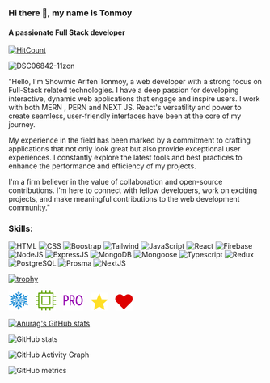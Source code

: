 ### Hi there 👋, my name is Tonmoy 

#### A passionate Full Stack developer 

[![HitCount](https://hits.dwyl.com/tonutonmoy/tonutonmoy.svg?style=flat-square)](http://hits.dwyl.com/tonutonmoy/tonutonmoy)

<img src="https://i.ibb.co/44Dtbht/DSC06842-11zon.jpg" alt="DSC06842-11zon" border="0" height='700' />

"Hello, I'm Showmic Arifen Tonmoy, a web developer with a strong focus on Full-Stack related technologies. I have a deep passion for developing interactive, dynamic web applications that engage and inspire users. I work with both MERN , PERN and NEXT JS. React's versatility and power to create seamless, user-friendly interfaces have been at the core of my journey.

My experience in the field has been marked by a commitment to crafting applications that not only look great but also provide exceptional user experiences. I constantly explore the latest tools and best practices to enhance the performance and efficiency of my projects.

I'm a firm believer in the value of collaboration and open-source contributions. I'm here to connect with fellow developers, work on exciting projects, and make meaningful contributions to the web development community."



<h3 align="left">Skills:</h3>
<p align="left"> 
 <img src="https://res.cloudinary.com/dfms3ialq/image/upload/v1719654049/sxbzxkj8si1meajcsywo.png" alt="HTML" width="40" height="40"/> 
  <img src="https://res.cloudinary.com/dfms3ialq/image/upload/v1719654056/zeed0rjhzrmh9xgxcwn4.png" alt="CSS" width="40" height="40"/> 
  <img src="http://res.cloudinary.com/dfms3ialq/image/upload/v1719654087/ozqeatuwwscopwwmnzbp.png" alt="Boostrap" width="40" height="40"/> 
  <img src="http://res.cloudinary.com/dfms3ialq/image/upload/v1719654123/ug2lytqfrqskotumbssx.png" alt="Tailwind" width="40" height="40"/> 
  <img src="http://res.cloudinary.com/dfms3ialq/image/upload/v1719654150/ckh6tjfftjdw4n4hk5mb.png" alt="JavaScript" width="40" height="40"/> 
  <img src="http://res.cloudinary.com/dfms3ialq/image/upload/v1719654162/ofasmqsnatxkmgpq0mtz.png" alt="React" width="40" height="40"/> 
  <img src="http://res.cloudinary.com/dfms3ialq/image/upload/v1719654187/yokfldenpcihl4rvow28.png" alt="Firebase" width="40" height="40"/> 
  <img src="http://res.cloudinary.com/dfms3ialq/image/upload/v1719654276/khv0wttwcacfpwlu9ii4.png" alt="NodeJS" width="40" height="40"/> 
  <img src="http://res.cloudinary.com/dfms3ialq/image/upload/v1719654312/qjnuyc5reenn7wqbml3i.png" alt="ExpressJS" width="40" height="40"/> 
  <img src="http://res.cloudinary.com/dfms3ialq/image/upload/v1719654389/v30bwoukwfuch8ynqttr.png" alt="MongoDB" width="40" height="40"/> 
  <img src="http://res.cloudinary.com/dfms3ialq/image/upload/v1719654420/qqd6dhgd8ci6gsiiik9k.png" alt="Mongoose" width="70" height="40"/> 
  <img src="http://res.cloudinary.com/dfms3ialq/image/upload/v1719654477/bje1fozcfw1nn0eu3xrt.png" alt="Typescript" width="40" height="40"/> 
  <img src="http://res.cloudinary.com/dfms3ialq/image/upload/v1719654496/njx8jsohegugevckrn9j.png" alt="Redux" width="40" height="40"/> 
  <img src="http://res.cloudinary.com/dfms3ialq/image/upload/v1719654534/ldwflooio3cogbpfxnp0.png" alt="PostgreSQL" width="40" height="40"/> 
  <img src="http://res.cloudinary.com/dfms3ialq/image/upload/v1719654560/kwnpkg3m01dtohdjk3rn.png" alt="Prosma" width="60" height="40"/> 
  <img src="http://res.cloudinary.com/dfms3ialq/image/upload/v1719654842/eg0ytwczoxzyakk77rym.png" alt="NextJS" width="40" height="40"/> 



</p>











[![trophy](https://github-profile-trophy.vercel.app/?username=ryo-ma)](https://github.com/ryo-ma/github-profile-trophy)

<a href='https://archiveprogram.github.com/'><img src='https://raw.githubusercontent.com/acervenky/animated-github-badges/master/assets/acbadge.gif' width='40' height='40'></a> <a href='https://docs.github.com/en/developers'><img src='https://raw.githubusercontent.com/acervenky/animated-github-badges/master/assets/devbadge.gif' width='40' height='40'></a> <a href='https://github.com/pricing'><img src='https://raw.githubusercontent.com/acervenky/animated-github-badges/master/assets/pro.gif' width='40' height='40'></a> <a href='https://stars.github.com/'><img src='https://raw.githubusercontent.com/acervenky/animated-github-badges/master/assets/starbadge.gif' width='35' height='35'></a> <a href='https://docs.github.com/en/github/supporting-the-open-source-community-with-github-sponsors'><img src='https://raw.githubusercontent.com/acervenky/animated-github-badges/master/assets/sponsorbadge.gif' width='35' height='35'></a> 

[![Anurag's GitHub stats](https://github-readme-stats.vercel.app/api?username=anuraghazra)](https://github.com/anuraghazra/github-readme-stats)

![GitHub stats](https://github-readme-stats.vercel.app/api?username=https://github.com/tonutonmoy&show_icons=true)  

![GitHub Activity Graph](https://activity-graph.herokuapp.com/graph?username=https://github.com/tonutonmoy)  

![GitHub metrics](https://metrics.lecoq.io/https://github.com/tonutonmoy)  







 
